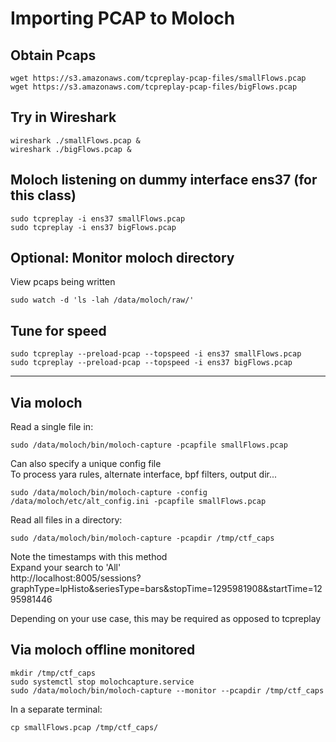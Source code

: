# Importing PCAP to Moloch  

## Obtain Pcaps  
```
wget https://s3.amazonaws.com/tcpreplay-pcap-files/smallFlows.pcap
wget https://s3.amazonaws.com/tcpreplay-pcap-files/bigFlows.pcap

```

## Try in Wireshark  
```
wireshark ./smallFlows.pcap &
wireshark ./bigFlows.pcap &

```

## Moloch listening on dummy interface ens37 (for this class)  
```
sudo tcpreplay -i ens37 smallFlows.pcap
sudo tcpreplay -i ens37 bigFlows.pcap
```

## Optional: Monitor moloch directory  
View pcaps being written  
```
sudo watch -d 'ls -lah /data/moloch/raw/'
```

## Tune for speed  
```
sudo tcpreplay --preload-pcap --topspeed -i ens37 smallFlows.pcap
sudo tcpreplay --preload-pcap --topspeed -i ens37 bigFlows.pcap
```

---
## Via moloch  
Read a single file in:  
```
sudo /data/moloch/bin/moloch-capture -pcapfile smallFlows.pcap
```

Can also specify a unique config file  
To process yara rules, alternate interface, bpf filters, output dir...
```
sudo /data/moloch/bin/moloch-capture -config /data/moloch/etc/alt_config.ini -pcapfile smallFlows.pcap
```

Read all files in a directory:  
```
sudo /data/moloch/bin/moloch-capture -pcapdir /tmp/ctf_caps
```

Note the timestamps with this method  
Expand your search to 'All'  
http://localhost:8005/sessions?graphType=lpHisto&seriesType=bars&stopTime=1295981908&startTime=1295981446  

Depending on your use case, this may be required as opposed to tcpreplay  

## Via moloch offline monitored  
```
mkdir /tmp/ctf_caps
sudo systemctl stop molochcapture.service
sudo /data/moloch/bin/moloch-capture --monitor --pcapdir /tmp/ctf_caps
```
In a separate terminal:  
```
cp smallFlows.pcap /tmp/ctf_caps/
```
